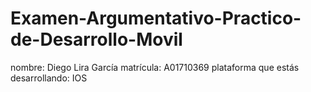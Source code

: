 # Examen-Argumentativo-Practico-de-Desarrollo-Movil

nombre: Diego Lira García 
matrícula: A01710369
plataforma que estás desarrollando: IOS
